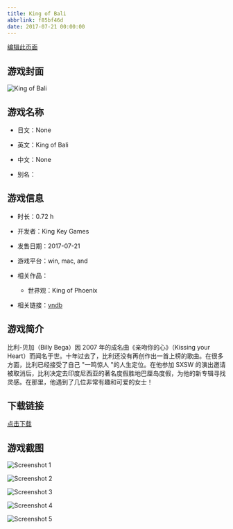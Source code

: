 ```yaml
---
title: King of Bali
abbrlink: f85bf46d
date: 2017-07-21 00:00:00
---
```

[编辑此页面](https://github.com/ACG-3/ADV3-source/blob/main/source/_posts/King%20Of%20Bali.md)

## 游戏封面

![King of Bali](https://pan.timero.xyz/d/onedrive/img_lib_001/King%20Of%20Bali_cover.avif)


## 游戏名称

- 日文：None
- 英文：King of Bali
- 中文：None

- 别名：


## 游戏信息

- 时长：0.72 h
- 开发者：King Key Games
- 发售日期：2017-07-21
- 游戏平台：win, mac, and
- 相关作品：
   - 世界观：King of Phoenix

- 相关链接：[vndb](https://vndb.org/v21322)


## 游戏简介

比利-贝加（Billy Bega）因 2007 年的成名曲《亲吻你的心》（Kissing your Heart）而闻名于世。十年过去了，比利还没有再创作出一首上榜的歌曲。在很多方面，比利已经接受了自己 "一鸣惊人 "的人生定位。在他参加 SXSW 的演出邀请被取消后，比利决定去印度尼西亚的著名度假胜地巴厘岛度假，为他的新专辑寻找灵感。在那里，他遇到了几位非常有趣和可爱的女士！




## 下载链接

[点击下载](https://pan.timero.xyz/onedrive/adv_lib_001/King%20Of%20Bali)


## 游戏截图


![Screenshot 1](https://pan.timero.xyz/d/onedrive/img_lib_001/King%20Of%20Bali_Screenshot_1.avif)

![Screenshot 2](https://pan.timero.xyz/d/onedrive/img_lib_001/King%20Of%20Bali_Screenshot_2.avif)

![Screenshot 3](https://pan.timero.xyz/d/onedrive/img_lib_001/King%20Of%20Bali_Screenshot_3.avif)

![Screenshot 4](https://pan.timero.xyz/d/onedrive/img_lib_001/King%20Of%20Bali_Screenshot_4.avif)

![Screenshot 5](https://pan.timero.xyz/d/onedrive/img_lib_001/King%20Of%20Bali_Screenshot_5.avif)

